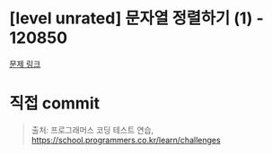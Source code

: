 # [level unrated] 문자열 정렬하기 (1) - 120850

[문제 링크](https://school.programmers.co.kr/learn/courses/30/lessons/120850)

# 직접 commit

> 출처: 프로그래머스 코딩 테스트 연습, https://school.programmers.co.kr/learn/challenges
